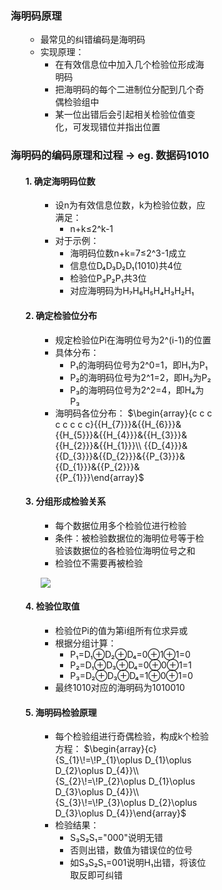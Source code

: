 <div style="float: left; width: 64%; padding: 1%;">

### 海明码原理

<ul>

- 最常见的纠错编码是海明码
- 实现原理：
  - 在有效信息位中加入几个检验位形成海明码
  - 把海明码的每个二进制位分配到几个奇偶检验组中
  - 某一位出错后会引起相关检验位值变化，可发现错位并指出位置

</ul>

### 海明码的编码原理和过程 → eg. 数据码1010

<ul>

#### 1. 确定海明码位数

<ul>

- 设n为有效信息位数，k为检验位数，应满足：
  - n+k≤2^k-1
- 对于示例：
  - 海明码位数n+k=7≤2^3-1成立
  - 信息位D₄D₃D₂D₁(1010)共4位
  - 检验位P₃P₂P₁共3位
  - 对应海明码为H₇H₆H₅H₄H₃H₂H₁

</ul>

#### 2. 确定检验位分布

<ul>

- 规定检验位Pi在海明位号为2^(i-1)的位置
- 具体分布：
  - P₁的海明码位号为2^0=1，即H₁为P₁
  - P₂的海明码位号为2^1=2，即H₂为P₂
  - P₃的海明码位号为2^2=4，即H₄为P₃
- 海明码各位分布：
$\begin{array}{c c c c c c c c}{{H_{7}}}&{{H_{6}}}&{{H_{5}}}&{{H_{4}}}&{{H_{3}}}&{{H_{2}}}&{{H_{1}}}\\ {{D_{4}}}&{{D_{3}}}&{{D_{2}}}&{{P_{3}}}&{{D_{1}}}&{{P_{2}}}&{{P_{1}}}\end{array}$

</ul>

#### 3. 分组形成检验关系

<ul>

- 每个数据位用多个检验位进行检验
- 条件：被检验数据位的海明位号等于检验该数据位的各检验位海明位号之和
- 检验位不需要再被检验

![](https://cdn-mineru.openxlab.org.cn/model-mineru/prod/f963b4fdaa3d709ead387b3b915ec9d6919e696e045e6a79d41c56bbe2ccb151.jpg)

</ul>

#### 4. 检验位取值

<ul>

- 检验位Pi的值为第i组所有位求异或
- 根据分组计算：
  - P₁=D₁⊕D₂⊕D₄=0⊕1⊕1=0
  - P₂=D₁⊕D₃⊕D₄=0⊕0⊕1=1
  - P₃=D₂⊕D₃⊕D₄=1⊕0⊕1=0
- 最终1010对应的海明码为1010010

</ul>

#### 5. 海明码检验原理

<ul>

- 每个检验组进行奇偶检验，构成k个检验方程：
$\begin{array}{c}{S_{1}\!=\!P_{1}\oplus D_{1}\oplus D_{2}\oplus D_{4}}\\ {S_{2}\!=\!P_{2}\oplus D_{1}\oplus D_{3}\oplus D_{4}}\\ {S_{3}\!=\!P_{3}\oplus D_{2}\oplus D_{3}\oplus D_{4}}\end{array}$
- 检验结果：
  - S₃S₂S₁="000"说明无错
  - 否则出错，数值为错误位的位号
  - 如S₃S₂S₁=001说明H₁出错，将该位取反即可纠错

</ul>

</ul>


</div>
<div style="float: right; width: 26%; padding: 1%;">

</div>
<div style="clear: both;"></div>
